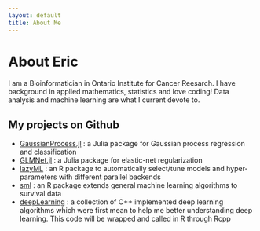 ```yaml
---
layout: default
title: About Me
---
```


<div class="post">
	<h1 class="pageTitle">About Eric</h1>
	<p class="intro">
		I am a Bioinformatician in Ontario Institute for Cancer Reesarch. I have 
		background in applied mathematics, statistics and love coding! Data analysis and machine learning
		are what I current devote to.
	</p>
	<h2>My projects on Github</h2>
	<ul>
		<li><a href="https://github.com/linxihui/GaussianProcess.jl">GaussianProcess.jl</a> : a Julia package for Gaussian process regression and classification</li>
		<li><a href="https://github.com/linxihui/GLMNet.jl">GLMNet.jl</a> : a Julia package for elastic-net regularization</li>
		<li><a href="https://github.com/linxihui/lazyML">lazyML</a> : an R package to automatically select/tune models and hyper-parameters with different parallel backends</li>
		<li><a href="https://github.com/linxihui/sml">sml</a> : an R package extends general machine learning algorithms to survival data</li>
		<li><a href="https://github.com/linxihui/deepLearning">deepLearning</a> : a collection of C++ implemented deep learning algorithms which were first mean to help me better understanding deep learning. This code will be wrapped and called in R through Rcpp</li>
  	</ul>
</div>
